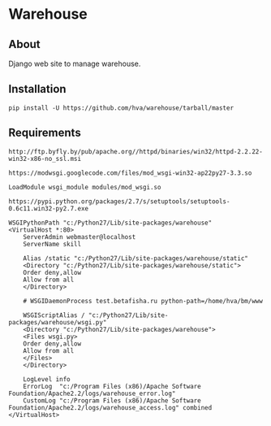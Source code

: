 Warehouse
=========

About
-----

Django web site to manage warehouse.

Installation
------------

    pip install -U https://github.com/hva/warehouse/tarball/master

Requirements
------------

    http://ftp.byfly.by/pub/apache.org//httpd/binaries/win32/httpd-2.2.22-win32-x86-no_ssl.msi

    https://modwsgi.googlecode.com/files/mod_wsgi-win32-ap22py27-3.3.so

    LoadModule wsgi_module modules/mod_wsgi.so

    https://pypi.python.org/packages/2.7/s/setuptools/setuptools-0.6c11.win32-py2.7.exe

    WSGIPythonPath "c:/Python27/Lib/site-packages/warehouse"
    <VirtualHost *:80>
        ServerAdmin webmaster@localhost
        ServerName skill

        Alias /static "c:/Python27/Lib/site-packages/warehouse/static"
        <Directory "c:/Python27/Lib/site-packages/warehouse/static">
        Order deny,allow
        Allow from all
        </Directory>

        # WSGIDaemonProcess test.betafisha.ru python-path=/home/hva/bm/www

        WSGIScriptAlias / "c:/Python27/Lib/site-packages/warehouse/wsgi.py"
        <Directory "c:/Python27/Lib/site-packages/warehouse">
        <Files wsgi.py>
        Order deny,allow
        Allow from all
        </Files>
        </Directory>

        LogLevel info
        ErrorLog  "c:/Program Files (x86)/Apache Software Foundation/Apache2.2/logs/warehouse_error.log"
        CustomLog "c:/Program Files (x86)/Apache Software Foundation/Apache2.2/logs/warehouse_access.log" combined
    </VirtualHost>
